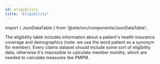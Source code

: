 ```yaml
---
id: eligibility
title: "Eligibility"
---
```


import { JsonDataTable } from '@site/src/components/JsonDataTable';

The eligibility table includes information about a patient's health insurance coverage and demographics (note: we use the word patient as a synonym for member).  Every claims dataset should include some sort of eligibility data, otherwise it's impossible to calculate member months, which are needed to calculate measures like PMPM.

<JsonDataTable jsonPath="nodes.model\.claims_preprocessing\.claims_preprocessing__eligibility_enhanced.columns" />

[//]: # (| Column | Data Type | Terminology | Description |)

[//]: # (|---|:---:|:---:|---|)

[//]: # (| patient_id | varchar | no | Unique identifier for each patient in the dataset. |)

[//]: # (| member_id | varchar | no | Identifier that links a patient to a particular insurance product or health plan.  A patient can have more than one member_id because they can have more than one insurance product/plan. |)

[//]: # (| gender | varchar | [yes]&#40;https://github.com/tuva-health/terminology/blob/main/terminology/terminology__gender.csv&#41; | Biological sex of the patient. |)

[//]: # (| race | varchar | [yes]&#40;https://github.com/tuva-health/terminology/blob/main/terminology/terminology__race.csv&#41; | Race of the patient. |)

[//]: # (| birth_date | date | no | Date the patient was born. |)

[//]: # (| death_date | date | no | Date the patient died. |)

[//]: # (| death_flag | int | yes ∈ {0,1} | Indicates whether the patient has died. |)

[//]: # (| enrollment_start_date | date | no | Date the patient's insurance eligibility began. |)

[//]: # (| enrollment_end_date | date | no | Date the patient's insurance eligibility ended. |)

[//]: # (| payer | varchar | no | Name of the payer &#40;i.e. health insurer&#41; providing coverage. |)

[//]: # (| payer_type | varchar | [yes]&#40;https://github.com/tuva-health/terminology/blob/main/terminology/terminology__payer_type.csv&#41; | Type of payer &#40;e.g. commercial, medicare, medicaid, etc.&#41;. |)

[//]: # (| dual_status | varchar | [yes]&#40;https://github.com/tuva-health/terminology/blob/main/terminology/terminology__medicare_dual_eligibility.csv&#41; | Indicates whether the patient is dually eligible for Medicare and Medicaid. |)

[//]: # (| medicare_status | varchar | [yes]&#40;https://github.com/tuva-health/terminology/blob/main/terminology/terminology__medicare_status.csv&#41; | Indicates how the patient became eligible for Medicare. |)

[//]: # (| first_name | varchar | no | Patient's first name. |)

[//]: # (| last_name | varchar | no | Patient's last name. |)

[//]: # (| address | varchar | no | Patient's street address. |)

[//]: # (| city | varchar | no | Patient's city of address. |)

[//]: # (| state | varchar | [yes]&#40;https://github.com/tuva-health/terminology/blob/main/terminology/terminology__medicare_state_fips.csv&#41; | State the patient lives in &#40;most recent known address&#41; |)

[//]: # (| zip_code | varchar | no | Zip code the patient lives in &#40;most recent known address&#41;. |)

[//]: # (| phone | varchar | no | Patient's phone number. |)

[//]: # (| data_source | varchar | no | User-configured field that indicates the data source &#40;e.g. typically named after the payer and state "BCBS Tennessee"&#41;. |)

[//]: # ()


